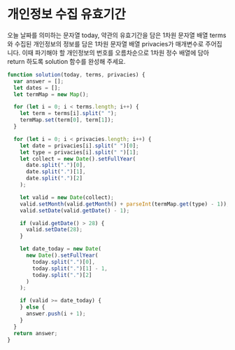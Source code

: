 # 개인정보 수집 유효기간

오늘 날짜를 의미하는 문자열 today, 약관의 유효기간을 담은 1차원 문자열 배열 terms와 수집된 개인정보의 정보를 담은 1차원 문자열 배열 privacies가 매개변수로 주어집니다. 이때 파기해야 할 개인정보의 번호를 오름차순으로 1차원 정수 배열에 담아 return 하도록 solution 함수를 완성해 주세요.

```javascript
function solution(today, terms, privacies) {
  var answer = [];
  let dates = [];
  let termMap = new Map();

  for (let i = 0; i < terms.length; i++) {
    let term = terms[i].split(" ");
    termMap.set(term[0], term[1]);
  }

  for (let i = 0; i < privacies.length; i++) {
    let date = privacies[i].split(" ")[0];
    let type = privacies[i].split(" ")[1];
    let collect = new Date().setFullYear(
      date.split(".")[0],
      date.split(".")[1],
      date.split(".")[2]
    );

    let valid = new Date(collect);
    valid.setMonth(valid.getMonth() + parseInt(termMap.get(type) - 1));
    valid.setDate(valid.getDate() - 1);

    if (valid.getDate() > 28) {
      valid.setDate(28);
    }

    let date_today = new Date(
      new Date().setFullYear(
        today.split(".")[0],
        today.split(".")[1] - 1,
        today.split(".")[2]
      )
    );

    if (valid >= date_today) {
    } else {
      answer.push(i + 1);
    }
  }
  return answer;
}
```
